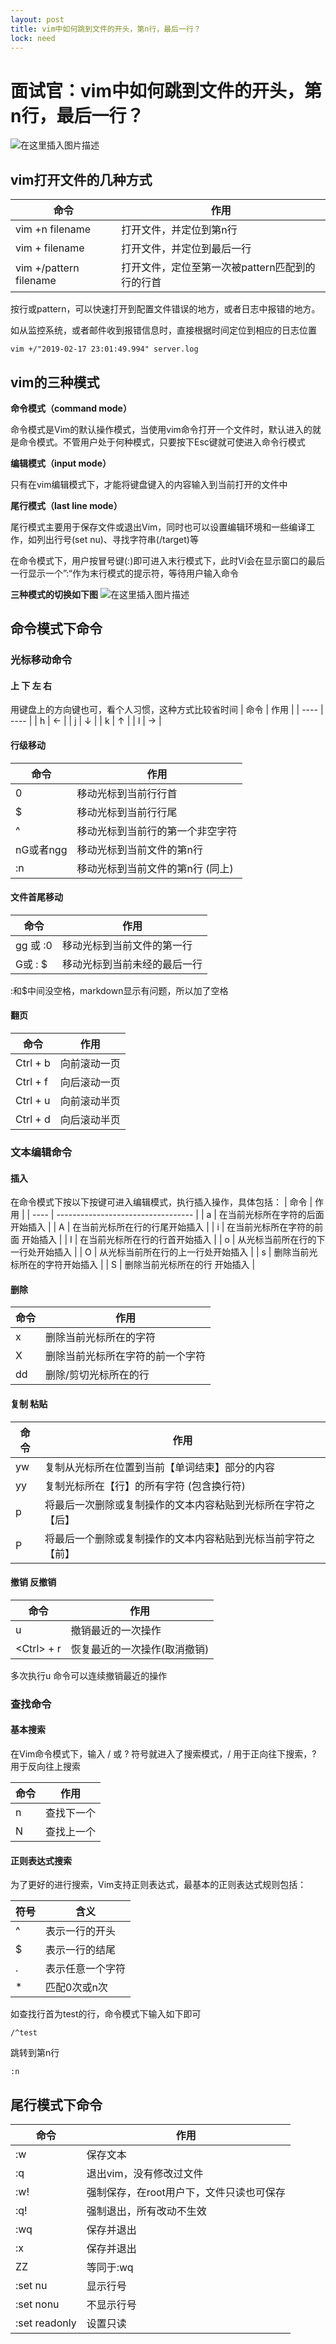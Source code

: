 ```yaml
---
layout: post
title: vim中如何跳到文件的开头，第n行，最后一行？
lock: need
---
```


# 面试官：vim中如何跳到文件的开头，第n行，最后一行？

![在这里插入图片描述](https://img-blog.csdnimg.cn/20201018231404212.jpg?)

## vim打开文件的几种方式
| 命令                   | 作用                                            |
| ---------------------- | ----------------------------------------------- |
| vim +n filename        | 打开文件，并定位到第n行                         |
| vim + filename         | 打开文件，并定位到最后一行                      |
| vim +/pattern filename | 打开文件，定位至第一次被pattern匹配到的行的行首 |

按行或pattern，可以快速打开到配置文件错误的地方，或者日志中报错的地方。

如从监控系统，或者邮件收到报错信息时，直接根据时间定位到相应的日志位置

```text
vim +/"2019-02-17 23:01:49.994" server.log
```

## vim的三种模式
**命令模式（command mode）**

命令模式是Vim的默认操作模式，当使用vim命令打开一个文件时，默认进入的就是命令模式。不管用户处于何种模式，只要按下Esc键就可使进入命令行模式

**编辑模式（input mode）**

只有在vim编辑模式下，才能将键盘键入的内容输入到当前打开的文件中

**尾行模式（last line mode）**

尾行模式主要用于保存文件或退出Vim，同时也可以设置编辑环境和一些编译工作，如列出行号(set nu)、寻找字符串(/target)等

在命令模式下，用户按冒号键(:)即可进入末行模式下，此时Vi会在显示窗口的最后一行显示一个”:“作为末行模式的提示符，等待用户输入命令

**三种模式的切换如下图**
![在这里插入图片描述](https://img-blog.csdnimg.cn/20190217140103852.png?x-oss-process=image/watermark,type_ZmFuZ3poZW5naGVpdGk,shadow_10,text_aHR0cHM6Ly9ibG9nLmNzZG4ubmV0L3p6dGlfZXJsaWU=,size_16,color_FFFFFF,t_70)

## 命令模式下命令
### 光标移动命令
#### 上 下 左 右
用键盘上的方向键也可，看个人习惯，这种方式比较省时间
| 命令 | 作用 |
| ---- | ---- |
| h    | ←    |
| j    | ↓    |
| k    | ↑    |
| l    | →    |

#### 行级移动
| 命令      | 作用                             |
| --------- | -------------------------------- |
| 0         | 移动光标到当前行行首             |
| $         | 移动光标到当前行行尾             |
| ^         | 移动光标到当前行的第一个非空字符 |
| nG或者ngg | 移动光标到当前文件的第n行        |
| :n        | 移动光标到当前文件的第n行 (同上) |
#### 文件首尾移动
| 命令     | 作用                         |
| -------- | ---------------------------- |
| gg 或 :0 | 移动光标到当前文件的第一行   |
| G或 : $  | 移动光标到当前未经的最后一行 |
:和$中间没空格，markdown显示有问题，所以加了空格
#### 翻页
| 命令     | 作用         |
| -------- | ------------ |
| Ctrl + b | 向前滚动一页 |
| Ctrl + f | 向后滚动一页 |
| Ctrl + u | 向前滚动半页 |
| Ctrl + d | 向后滚动半页 |
### 文本编辑命令
#### 插入
在命令模式下按以下按键可进入编辑模式，执行插入操作，具体包括：
| 命令 | 作用                               |
| ---- | ---------------------------------- |
| a    | 在当前光标所在字符的后面开始插入   |
| A    | 在当前光标所在行的行尾开始插入     |
| i    | 在当前光标所在字符的前面 开始插入  |
| I    | 在当前光标所在行的行首开始插入     |
| o    | 从光标当前所在行的下一行处开始插入 |
| O    | 从光标当前所在行的上一行处开始插入 |
| s    | 删除当前光标所在的字符开始插入     |
| S    | 删除当前光标所在的行 开始插入      |

#### 删除
| 命令 | 作用                             |
| ---- | -------------------------------- |
| x    | 删除当前光标所在的字符           |
| X    | 删除当前光标所在字符的前一个字符 |
| dd   | 删除/剪切光标所在的行            |

#### 复制 粘贴
| 命令 | 作用                                                         |
| ---- | ------------------------------------------------------------ |
| yw   | 复制从光标所在位置到当前【单词结束】部分的内容               |
| yy   | 复制光标所在【行】的所有字符 (包含换行符)                    |
| p    | 将最后一次删除或复制操作的文本内容粘贴到光标所在字符之【后】 |
| P    | 将最后一个删除或复制操作的文本内容粘贴到光标当前字符之【前】 |

#### 撤销 反撤销
| 命令        | 作用                         |
| ----------- | ---------------------------- |
| u           | 撤销最近的一次操作           |
| \<Ctrl> + r | 恢复最近的一次操作(取消撤销) |

多次执行u 命令可以连续撤销最近的操作

### 查找命令 
#### 基本搜索
在Vim命令模式下，输入 / 或 ? 符号就进入了搜索模式，/ 用于正向往下搜索，? 用于反向往上搜索

| 命令 | 作用       |
| ---- | ---------- |
| n    | 查找下一个 |
| N    | 查找上一个 |

#### 正则表达式搜索
为了更好的进行搜索，Vim支持正则表达式，最基本的正则表达式规则包括：

| 符号 | 含义             |
| ---- | ---------------- |
| ^    | 表示一行的开头   |
| $    | 表示一行的结尾   |
| .    | 表示任意一个字符 |
| *    | 匹配0次或n次     |

如查找行首为test的行，命令模式下输入如下即可

```shell
/^test
```
跳转到第n行

```shell
:n
```

## 尾行模式下命令
| 命令          | 作用                                     |
| ------------- | ---------------------------------------- |
| :w            | 保存文本                                 |
| :q            | 退出vim，没有修改过文件                  |
| :w!           | 强制保存，在root用户下，文件只读也可保存 |
| :q!           | 强制退出，所有改动不生效                 |
| :wq           | 保存并退出                               |
| :x            | 保存并退出                               |
| ZZ            | 等同于:wq                                |
| :set nu       | 显示行号                                 |
| :set  nonu    | 不显示行号                               |
| :set readonly | 设置只读                                 |